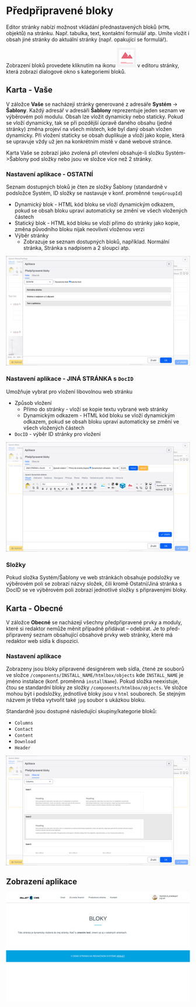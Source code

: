 # Předpřipravené bloky

Editor stránky nabízí možnost vkládání přednastavených bloků (`HTML` objektů) na stránku. Např. tabulka, text, kontaktní formulář atp. Umíte vložit i obsah jiné stránky do aktuální stránky (např. opakující se formulář).

Zobrazení bloků provedete kliknutím na ikonu ![](htmlbox_icon.png ":no-zoom") v editoru stránky, která zobrazí dialogové okno s kategoriemi bloků.

## Karta - Vaše

V záložce **Vaše** se nacházejí stránky generované z adresáře **Systém** -> **Šablony**. Každý adresář v adresáři **Šablony** reprezentuje jeden seznam ve výběrovém poli modulu. Obsah lze vložit dynamicky nebo staticky. Pokud se vloží dynamicky, tak se při pozdější úpravě daného obsahu (jedné stránky) změna projeví na všech místech, kde byl daný obsah vložen dynamicky. Při vložení staticky se obsah duplikuje a vloží jako kopie, která se upravuje vždy už jen na konkrétním místě v dané webové stránce.

Karta Vaše se zobrazí jako zvolená při otevření obsahuje-li složku Systém->Šablony pod složky nebo jsou ve složce více než 2 stránky.

### Nastavení aplikace - OSTATNÍ

Seznam dostupných bloků je čten ze složky Šablony (standardně v podsložce Systém, ID složky se nastavuje v konf. proměnné `tempGroupId`)

- Dynamický blok - HTML kód bloku se vloží dynamickým odkazem, pokud se obsah bloku upraví automaticky se změní ve všech vložených částech
- Statický blok - HTML kód bloku se vloží přímo do stránky jako kopie, změna původního bloku nijak neovlivní vloženou verzi
- Výběr stránky
  - Zobrazuje se seznam dostupných bloků, například. Normální stránka, Stránka s nadpisem a 2 sloupci atp.

![](htmlbox_dialog.png)

### Nastavení aplikace - JINÁ STRÁNKA s `DocID`

Umožňuje vybrat pro vložení libovolnou web stránku

- Způsob vložení
  - Přímo do stránky - vloží se kopie textu vybrané web stránky
  - Dynamickým odkazem - HTML kód bloku se vloží dynamickým odkazem, pokud se obsah bloku upraví automaticky se změní ve všech vložených částech
- `DocID` - výběr ID stránky pro vložení

![](editor-our.png)

### Složky

Pokud složka Systém/Šablony ve web stránkách obsahuje podsložky ve výběrovém poli se zobrazí názvy složek, čili kromě Ostatní/Jiná stránka s DocID se ve výběrovém poli zobrazí jednotlivé složky s připravenými bloky.

## Karta - Obecné

V záložce **Obecné** se nacházejí všechny předpřipravené prvky a moduly, které si redaktor nemůže měnit případně přidávat – odebírat. Je to před-připravený seznam obsahující obsahové prvky web stránky, které má redaktor web sídla k dispozici.

### Nastavení aplikace

Zobrazeny jsou bloky připravené designérem web sídla, čtené ze souborů ve složce `/components/INSTALL_NAME/htmlbox/objects` kde `INSTALL_NAME` je jméno instalace (konf. proměnná `installName`). Pokud složka neexistuje, čtou se standardní bloky ze složky `/components/htmlbox/objects`. Ve složce mohou být i podsložky, jednotlivé bloky jsou v `html` souborech. Se stejným názvem je třeba vytvořit také `jpg` soubor s ukázkou bloku.

Standardně jsou dostupné následující skupiny/kategorie bloků:
- `Columns`
- `Contact`
- `Content`
- `Download`
- `Header`

![](editor-general.png)

## Zobrazení aplikace

![](htmlbox.png)
